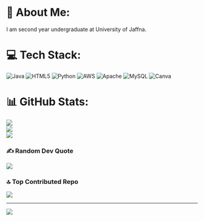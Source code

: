 # 💫 About Me:
I am second year undergraduate at University of Jaffna.


# 💻 Tech Stack:
![Java](https://img.shields.io/badge/java-%23ED8B00.svg?style=for-the-badge&logo=openjdk&logoColor=white) ![HTML5](https://img.shields.io/badge/html5-%23E34F26.svg?style=for-the-badge&logo=html5&logoColor=white) ![Python](https://img.shields.io/badge/python-3670A0?style=for-the-badge&logo=python&logoColor=ffdd54) ![AWS](https://img.shields.io/badge/AWS-%23FF9900.svg?style=for-the-badge&logo=amazon-aws&logoColor=white) ![Apache](https://img.shields.io/badge/apache-%23D42029.svg?style=for-the-badge&logo=apache&logoColor=white) ![MySQL](https://img.shields.io/badge/mysql-4479A1.svg?style=for-the-badge&logo=mysql&logoColor=white) ![Canva](https://img.shields.io/badge/Canva-%2300C4CC.svg?style=for-the-badge&logo=Canva&logoColor=white)
# 📊 GitHub Stats:
![](https://github-readme-stats.vercel.app/api?username=BLakdinu&theme=algolia&hide_border=false&include_all_commits=true&count_private=true)<br/>
![](https://nirzak-streak-stats.vercel.app/?user=BLakdinu&theme=algolia&hide_border=false)<br/>
![](https://github-readme-stats.vercel.app/api/top-langs/?username=BLakdinu&theme=algolia&hide_border=false&include_all_commits=true&count_private=true&layout=compact)

### ✍️ Random Dev Quote
![](https://quotes-github-readme.vercel.app/api?type=horizontal&theme=radical)

### 🔝 Top Contributed Repo
![](https://github-contributor-stats.vercel.app/api?username=BLakdinu&limit=5&theme=dark&combine_all_yearly_contributions=true)

---
[![](https://visitcount.itsvg.in/api?id=BLakdinu&icon=0&color=0)](https://visitcount.itsvg.in)

<!-- Proudly created with GPRM ( https://gprm.itsvg.in ) -->
